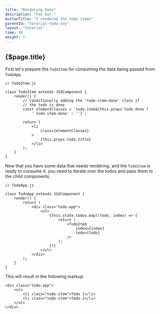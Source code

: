 ```yaml
---
title: "Rendering Data"
description: "Foo bar."
buttonTitle: "I rendered the todo items"
parentId: "tutorial-todo-soy"
layout: "tutorial"
time: 90
weight: 5
---
```


## {$page.title}

First let's prepare the `TodoItem` for consuming the data being passed
from `TodoApp`.

```text/jsx
// TodoItem.js

class TodoItem extends JSXComponent {
	render() {
		// Conditionally adding the 'todo-item-done' class if
		// the todo is done
		const elementClasses = `todo-item${this.props.todo.done ?
			' todo-item-done' : ''}`;

		return (
			<li
				class={elementClasses}
			>
				{this.props.todo.title}
			</li>
		);
	}
}
```

Now that you have some data that needs rendering, and the `TodoItem` is ready to
consume it, you need to iterate over the todos and pass them to the child
components.

```text/jsx
// TodoApp.js

class TodoApp extends JSXComponent {
	render() {
		return (
			<div class="todo-app">
				<ul>
					{this.state.todos.map((todo, index) => {
						return (
							<TodoItem
								index={index}
								todo={todo}
							/>
						);
					})}
				</ul>
			</div>
		);
	}
}
```

This will result in the following markup.

```text/xml
<div class="todo-app">
	<ul>
		<li class="todo-item">Todo 1</li>
		<li class="todo-item">Todo 2</li>
	</ul>
</div>
```
